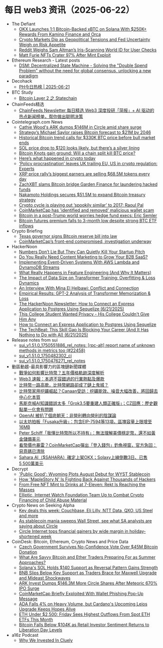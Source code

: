 # 每日 web3 资讯（2025-06-22）

- The Defiant
  - [OKX Launches 1:1 Bitcoin-Backed xBTC on Solana With $250K+ Rewards From Kamino Finance and Orca](https://thedefiant.io/news/defi/okx-launches-1-1-bitcoin-backed-xbtc-on-solana-250k-rewards-kamino-finance-orca-c924aeb9)
  - [Crypto Markets Dip as Geopolitical Tensions and Fed Uncertainty Weigh on Risk Appetite](https://thedefiant.io/news/markets/crypto-markets-dip-as-geopolitical-tensions-and-fed-uncertainty-weigh-on-risk-appetite)
  - [Reddit Weighs Sam Altman’s Iris-Scanning World ID for User Checks](https://thedefiant.io/news/defi/reddit-weighs-sam-altmans-iris-scanning-world-id-user-checks-93bad597)
  - [Matt Furie NFTs Crater 97% After Mint Exploit](https://thedefiant.io/news/nfts-and-web3/matt-furie-nfts-crater-97-after-mint-exploit)
- Ethereum Research - Latest posts
  - [DSM: Decentralized State Machine - Solving the "Double Spend Problem" without the need for global consensus, unlocking a new paradigm](https://ethresear.ch/t/dsm-decentralized-state-machine-solving-the-double-spend-problem-without-the-need-for-global-consensus-unlocking-a-new-paradigm/22125#post_20)
- Decohack
  - [PH今日热榜 | 2025-06-21](https://decohack.com/producthunt-daily-2025-06-21/)
- BTC Study
  - [Bitcoin Layer 2 之 Statechain](https://www.btcstudy.org/2025/06/21/bitcoin-layer-2-statechains-by-shinobi/)
- ChainFeeds精选
  - [ChainFeeds Newsletter 每日精选 Web3 深度投研「简报」+ AI 驱动的热点新闻榜单，帮你做出聪明决策](https://substack.chainfeeds.xyz/p/v-clob)
- Cointelegraph.com News
  - [Cathie Wood&#039;s ARK dumps $146M in Circle amid share surge](https://cointelegraph.com/news/cathie-wood-ark-dump-146-million-circle-shares-crlc-rise-240?utm_source=rss_feed&utm_medium=rss&utm_campaign=rss_partner_inbound)
  - [Strategy’s Michael Saylor raises Bitcoin forecast to $21M by 2046](https://cointelegraph.com/news/michael-saylor-strategy-bitcoin-forecast-21-million-21-years?utm_source=rss_feed&utm_medium=rss&utm_campaign=rss_partner_inbound)
  - [Historical Bitcoin trend calls for $330K BTC price before bull market ends](https://cointelegraph.com/news/historical-bitcoin-trend-calls-for-330k-btc-price-before-bull-market-ends?utm_source=rss_feed&utm_medium=rss&utm_campaign=rss_partner_inbound)
  - [SOL price drop to $120 looks likely, but there’s a silver lining](https://cointelegraph.com/news/sol-price-drop-to-120-looks-likely-but-there-s-a-silver-lining?utm_source=rss_feed&utm_medium=rss&utm_campaign=rss_partner_inbound)
  - [Bitcoin Knots gain ground: Will a chain split kill BTC price?](https://cointelegraph.com/news/bitcoin-knots-chain-split-kill-btc-price?utm_source=rss_feed&utm_medium=rss&utm_campaign=rss_partner_inbound)
  - [Here’s what happened in crypto today](https://cointelegraph.com/news/what-happened-in-crypto-today?utm_source=rss_feed&utm_medium=rss&utm_campaign=rss_partner_inbound)
  - [‘Policy procrastination’ leaves UK trailing EU, US in crypto regulation: Experts](https://cointelegraph.com/news/uk-crypto-regulation-lags-behind-mica-genius-act?utm_source=rss_feed&utm_medium=rss&utm_campaign=rss_partner_inbound)
  - [XRP price rally’s biggest earners are selling $68.5M tokens every day](https://cointelegraph.com/news/xrp-price-rally-biggest-earners-selling-68-5m-tokens-every-day?utm_source=rss_feed&utm_medium=rss&utm_campaign=rss_partner_inbound)
  - [ZachXBT slams Bitcoin bridge Garden Finance for laundering hacked funds](https://cointelegraph.com/news/zachxbt-garden-finance-lazarus-laundering-allegations?utm_source=rss_feed&utm_medium=rss&utm_campaign=rss_partner_inbound)
  - [Nakamoto Holdings secures $51.5M to expand Bitcoin treasury strategy](https://cointelegraph.com/news/nakamoto-holdings-raises-51m-to-expand-bitcoin-treasury?utm_source=rss_feed&utm_medium=rss&utm_campaign=rss_partner_inbound)
  - [Crypto cycle is playing out ‘spookily similar’ to 2017: Raoul Pal](https://cointelegraph.com/news/crypto-cycle-resembles-2017-macro-data-raoul-pal?utm_source=rss_feed&utm_medium=rss&utm_campaign=rss_partner_inbound)
  - [CoinMarketCap has &#039;identified and removed&#039; malicious wallet scam](https://cointelegraph.com/news/coinmarketcap-malicious-verify-wallet-popup-removed-website?utm_source=rss_feed&utm_medium=rss&utm_campaign=rss_partner_inbound)
  - [Bitcoin in a post-Trump world worries hedge fund execs: Eric Semler](https://cointelegraph.com/news/bitcoin-donald-trump-administration-hedge-fund-concerns-eric-semler?utm_source=rss_feed&utm_medium=rss&utm_campaign=rss_partner_inbound)
  - [Bitcoin futures premium falls to 3-month low despite strong BTC ETF inflows](https://cointelegraph.com/news/bitcoin-futures-premium-falls-to-3-month-low-despite-strong-btc-etf-inflows?utm_source=rss_feed&utm_medium=rss&utm_campaign=rss_partner_inbound)
- Crypto Briefing
  - [Texas governor signs Bitcoin reserve bill into law](https://cryptobriefing.com/texas-bitcoin-reserve-law/)
  - [CoinMarketCap’s front-end compromised, investigation underway](https://cryptobriefing.com/coinmarketcap-security-breach-investigation/)
- HackerNoon
  - [Numbers Don’t Lie But They Can Quietly Kill Your Startup Pitch](https://hackernoon.com/numbers-dont-lie-but-they-can-quietly-kill-your-startup-pitch?source=rss)
  - [Do You Really Need Content Marketing to Grow Your B2B SaaS?](https://hackernoon.com/do-you-really-need-content-marketing-to-grow-your-b2b-saas?source=rss)
  - [Implementing Event-Driven Systems With AWS Lambda and DynamoDB Streams](https://hackernoon.com/implementing-event-driven-systems-with-aws-lambda-and-dynamodb-streams?source=rss)
  - [What Really Happens in Feature Engineering (And Why It Matters)](https://hackernoon.com/what-really-happens-in-feature-engineering-and-why-it-matters?source=rss)
  - [The Impact of Data Size on Transformer Training: Overfitting & Loss Dynamics](https://hackernoon.com/the-impact-of-data-size-on-transformer-training-overfitting-and-loss-dynamics?source=rss)
  - [An Interview With Mina El Helbawi: Conflict and Connection](https://hackernoon.com/an-interview-with-mina-el-helbawi-conflict-and-connection?source=rss)
  - [Empirical Results: GPT-2 Analysis of Transformer Memorization & Loss](https://hackernoon.com/empirical-results-gpt-2-analysis-of-transformer-memorization-and-loss?source=rss)
  - [The HackerNoon Newsletter: How to Connect an Express Application to Postgres Using Sequelize  (6/21/2025)](https://hackernoon.com/6-21-2025-newsletter?source=rss)
  - [This College Student Wanted Privacy - His College Couldn't Give Him Any](https://hackernoon.com/this-college-student-wanted-privacy-his-college-couldnt-give-him-any?source=rss)
  - [How to Connect an Express Application to Postgres Using Sequelize](https://hackernoon.com/how-to-connect-an-express-application-to-postgres-using-sequelize?source=rss)
  - [The TechBeat: This Skill Gap Is Blocking Your Career (And It Has Nothing to Do with AI) (6/21/2025)](https://hackernoon.com/6-21-2025-techbeat?source=rss)
- Release notes from sui
  - [sui_v1.51.0_1750551886_rel_notes: [rpc-alt] report name of unknown methods in metrics too (#22458)](https://github.com/MystenLabs/sui/releases/tag/sui_v1.51.0_1750551886_rel_notes)
  - [sui_v1.51.0_1750482302_ci](https://github.com/MystenLabs/sui/releases/tag/sui_v1.51.0_1750482302_ci)
  - [sui_v1.51.0_1750476271_rel_notes](https://github.com/MystenLabs/sui/releases/tag/sui_v1.51.0_1750476271_rel_notes)
- 動區動趨-最具影響力的區塊鏈新聞媒體
  - [戰爭如何影響比特幣？五年價格軌跡深度解析](https://www.blocktempo.com/war-impact-bitcoin-price-5yr-analysis/)
  - [Web3 速報：本週不容錯過的行業熱點及爆款](https://www.blocktempo.com/web3-2025-06-21/)
  - [比特幣一路高歌，比特幣網路卻成了鏈上鬼城？](https://www.blocktempo.com/bitcoin-price-up-network-dead-zone/)
  - [比特幣家用挖礦崛起？Canaan受訪：挖礦能效、噪音大幅改善，將回歸去中心化本質](https://www.blocktempo.com/canaan-said-home-mining-become-a-pectfect-perfect-storm/)
  - [馬斯克喊AI知識錯誤太多「Grok3.5要重建人類正確版」；CZ回應：歷史觀點單一化會有問題](https://www.blocktempo.com/grok-aims-rewrite-human-knowledge/)
  - [OpenAI 被扒了個底朝天：非營利轉向營利的陰謀論](https://www.blocktempo.com/openai-full-exposed/)
  - [以太坊拍板「Fusaka升級」：包含EIP-7594等13項，區塊容量上限增至 16MB](https://www.blocktempo.com/ethereum-fusaka-upgrade-finalized/)
  - [Peter Schiff「我懂比特幣所以不持有」：無法理解美債穩定幣，還不如黃金儲備美元](https://www.blocktempo.com/peter-schiff-gold-stablecoin-debate/)
  - [看幣價也暴雷？CoinMarketCap彈出「登入錢包」釣魚視窗，官方急回：惡意碼已清除](https://www.blocktempo.com/coinmarketcap-phishing-code-injection/)
  - [Sahara AI（$SAHARA）確定上架OKX；Solaxy上線倒數3日、已售5,500萬美元](https://www.blocktempo.com/3-days-left-to-solaxy-launch/)
- Decrypt
  - ['Public Good': Wyoming Plots August Debut for WYST Stablecoin](https://decrypt.co/326331/wyoming-plots-august-debut-wyst-state-stablecoin)
  - [How 'MapleStory N' Is Fighting Back Against Thousands of Hackers](https://decrypt.co/326266/how-maplestory-n-fighting-back-against-hackers)
  - [From Free NFT Mint to Drinks at 7-Eleven: Rekt Is Reaching the Masses](https://decrypt.co/326337/from-nft-drinks-7-eleven-rekt-reaching-masses)
  - [Elliptic, Internet Watch Foundation Team Up to Combat Crypto Financing of Child Abuse Material](https://decrypt.co/326305/elliptic-iwf-combat-crypto-financing-child-abuse-material)
- Crypto News on Seeking Alpha
  - [Key deals this week: Couchbase, Eli Lilly, NTT Data, QXO, US Steel and more](https://seekingalpha.com/news/4460546-key-deals-this-week-couchbase-eli-lilly-ntt-data-qxo-us-steel-and-more?utm_source=feed_news_crypto&utm_medium=referral&feed_item_type=news)
  - [As stablecoin mania sweeps Wall Street, see what SA analysts are saying about Circle](https://seekingalpha.com/news/4460542-as-stablecoin-mania-sweeps-wall-street-see-what-sa-analysts-are-saying-about-circle?utm_source=feed_news_crypto&utm_medium=referral&feed_item_type=news)
  - [Circle Internet tops financial gainers by wide margin in holiday-shortened week](https://seekingalpha.com/news/4460445-circle-internet-tops-financial-gainers-by-wide-margin-in-holiday-shortened-week?utm_source=feed_news_crypto&utm_medium=referral&feed_item_type=news)
- CoinDesk: Bitcoin, Ethereum, Crypto News and Price Data
  - [Czech Government Survives No-Confidence Vote Over $45M Bitcoin Donation](https://www.coindesk.com/business/2025/06/21/czech-government-survives-no-confidence-vote-over-45m-bitcoin-donation)
  - [What Are Savvy Bitcoin and Ether Traders Preparing For as Summer Approaches?](https://www.coindesk.com/markets/2025/06/21/what-are-savvy-bitcoin-and-ether-traders-preparing-for-as-summer-approaches)
  - [Solana's SOL Holds $140 Support as Reversal Pattern Gains Strength](https://www.coindesk.com/markets/2025/06/21/solana-s-sol-holds-usd140-support-as-reversal-pattern-gains-strength)
  - [BNB Slips Below Key Support as Traders Brace for Maxwell Upgrade and Mideast Shockwaves](https://www.coindesk.com/markets/2025/06/21/bnb-slips-below-key-support-as-traders-brace-for-maxwell-upgrade-and-mideast-shockwaves)
  - [ARK Invest Dumps $146.3M More Circle Shares After Meteoric 670% IPO Surge](https://www.coindesk.com/markets/2025/06/21/ark-invest-dumps-1463m-more-circle-shares-after-meteoric-670-ipo-surge)
  - [CoinMarketCap Briefly Exploited With Wallet Phishing Pop-Up Message](https://www.coindesk.com/tech/2025/06/21/coinmarketcap-briefly-exploited-with-wallet-phishing-pop-up-message)
  - [ADA Falls 4% on Heavy Volume, but Cardano's Upcoming Leios Upgrade Keeps Hopes Alive](https://www.coindesk.com/markets/2025/06/21/ada-falls-4-on-heavy-volume-but-cardano-mainnet-s-leios-upgrade-keeps-hopes-alive)
  - [ETH Under $2,500: Friday Sees Highest Outflows From Spot ETH ETFs This Month](https://www.coindesk.com/markets/2025/06/21/eth-under-usd2-500-friday-sees-highest-outflows-from-spot-eth-etfs-this-month)
  - [Bitcoin Falls Below $104K as Retail Investor Sentiment Returns to Liberation Day Levels](https://www.coindesk.com/markets/2025/06/21/bitcoin-falls-below-usd104k-as-retail-investor-sentiment-returns-to-liberation-day-levels)
- a16z Podcast
  - [Why We Invested In Cluely](https://a16z.simplecast.com/episodes/why-we-invested-in-cluely-jYcSMgS4)
